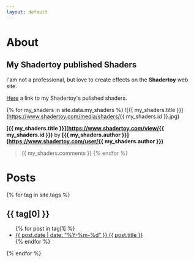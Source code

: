 ```yaml
---
layout: default
---
```

# About
## My Shadertoy published Shaders

I'am not a professional, but love to create effects on the **Shadertoy** web site.

[Here](https://www.shadertoy.com/user/sylvain69780) a link to my Shadertoy's pulished shaders.

{% for my_shaders in site.data.my_shaders %}
  ![{{ my_shaders.title }}](https://www.shadertoy.com/media/shaders/{{ my_shaders.id }}.jpg)

**[{{ my_shaders.title }}](https://www.shadertoy.com/view/{{ my_shaders.id }})** by **[{{ my_shaders.author }}](https://www.shadertoy.com/user/{{ my_shaders.author }})**

>{{ my_shaders.comments }} 
{% endfor %}

# Posts 

{% for tag in site.tags %}
  <h2>{{ tag[0] }}</h2>
  <ul>
    {% for post in tag[1] %}
      <li><a href="{{ post.url }}">{{ post.date | date: "%Y-%m-%d" }} {{ post.title }}</a></li>
    {% endfor %}
  </ul>
{% endfor %}
